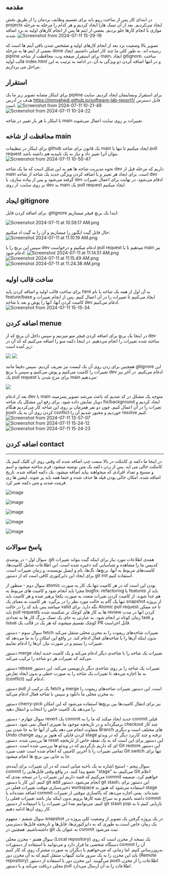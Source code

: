 ## مقدمه
در ابتدای کار پس از ساخت ریپو باید برای تقسیم وظایف بردمان را از طریق بخش projects ایجاد می‌کردیم. بعد از آن تسک هارا ایجاد 
کردیم و هر کدام را مرحله به مرحله موازی با انجام کارها جلو بردیم. بعضی از ایتم ها پس از انجام کارهای اولیه به برد اضافه شدند.
![Screenshot from 2024-07-11 15-29-19](https://github.com/MMVahedi/software-lab-report1/assets/79264910/03c5291e-7908-4b3d-b7e8-9fea6e7c685c)


تصویر بالا وصعیت برد بعد از انجام کارهای اولیه و مشخص شدن باقی آیتم ها است که بعضی از ایتم ها به مرحله done رسیده اند. به طور کلی ما چند کار اصلی داشتیم. ایجاد pipline برای استقرار صفحه وب، محافظت از شاخه main، ایجاد gitignore، ساخت قالب اولیه index.html و در انتها اضافه کردن دو ویژگی به آن. در ادامه به ترتیب به این مراحل می پردازیم.
## استقرار
برای اینکار مشابه تصویر زیر ما یک pipline برای استقرار وبسایتمان ایجاد کردیم. سایت هدف در آدرس https://mmvahedi.github.io/software-lab-report1/ قابل دسترس است.
![Screenshot from 2024-07-11 10-21-49](https://github.com/MMVahedi/software-lab-report1/assets/79264910/4c8f0443-9333-41c2-8d12-8ebcc4abbe05)
![Screenshot from 2024-07-11 10-24-22](https://github.com/MMVahedi/software-lab-report1/assets/79264910/f698010c-e279-42b3-b874-0ba97b47f2dd)


با اینکار با هر بار تغییر در شاخه main تغییرات بر روی سایت اعمال می‌شوند.
## محافظت از شاخه main
برای اینکار در تنظیمات github یک قانون برای شاخه main ایجاد میکنیم تا تنها با pull request بتوان آنرا تغییر داد و نیاز به یک تاییدیه هم داشته باشد.
![Screenshot from 2024-07-11 10-50-47](https://github.com/MMVahedi/software-lab-report1/assets/79264910/bdd23349-00c4-4435-935d-eef332f2782b)

نحوه مدیریت شاخه ها هم به این شکل است که ما یک شاخه dev داریم که مرحله قبل از main است. برای ایجاد هر تغییر و یا اضافه کردن ویژگی جدید یک شاخه از شاخه dev گرفته می‌شود و پس از پیاده سازی، با dev ادقام می‌شود. در نهایت برای اعمال تغییرات بر روی سایت، از روی dev به main یک pull request ایجاد میکنیم.

## ایجاد gitignore

برای اضافه کردن فایل .gitignore ابتدا یک برنچ فیچر میسازیم:

![Screenshot 2024-07-11 at 10.59.17 AM.png](https://github.com/MMVahedi/software-lab-report1/assets/70147234/acf65674-85dd-4c30-b3c9-f8248a8339ff)


حال فایل گیت ایگنور را میسازیم و آن را به گیت اد میکنیم:
![Screenshot 2024-07-11 at 11.10.19 AM.png](https://github.com/MMVahedi/software-lab-report1/assets/70147234/adcb06ed-4124-4103-8e95-10b8faff075b)


سپس این برنچ را با dev ادغام میکنیم و درخواست pull request میدهیم تا با main نیز ادغام شود:
![Screenshot 2024-07-11 at 11.14.51 AM.png](https://github.com/MMVahedi/software-lab-report1/assets/70147234/3dd2483c-e7f6-4a9b-b637-8260934d9ba5)
![Screenshot 2024-07-11 at 11.15.49 AM.png](https://github.com/MMVahedi/software-lab-report1/assets/70147234/1086bcc7-d748-44ef-b701-ca5d61907f1d)
![Screenshot 2024-07-11 at 11.24.38 AM.png](https://github.com/MMVahedi/software-lab-report1/assets/70147234/d4577f72-946c-4dd3-b6ad-b5192ade5d5e)
 ## ساخت قالب اولیه 
برای ساخت قالب اولیه و اضافه کردن پایه html به آن اول از همه یک شاخه با نام feature/base ایجاد می‌کنیم تا تغییرات را در آن اعمال کنیم. پس از انجام تغییرات و کامیت کردن آنها، آنها را پوش و بعد با شاخه dev ادغام می‌کنیم.
![Screenshot from 2024-07-11 15-15-34](https://github.com/MMVahedi/software-lab-report1/assets/79264910/81a552f8-5506-41e8-9ba1-5a15aae06aeb)

## اضافه کردن menue
در اینجا یک برنچ برای اضافه کردن فیچر منو میزنیم و سپس داخل ان برنچ که از dev ساخته شده تغییرات را انجام می‌دهیم.
در اینجا دکمه منو را اضافه می‌کنیم که کد آن در زیر آمده است:

![](https://github.com/MMVahedi/software-lab-report1/assets/70147234/4e091acb-b2c5-4927-b2eb-251e25d35dd4)
![](https://github.com/MMVahedi/software-lab-report1/assets/70147234/f839cb93-19e4-4a36-b0e0-6197f3d2f0ca)

همچنین برای زدن روی آن یک لیست نیز تعریف کردیم. سپس دقیقا مانند gitignore این تغییرات را کامیت می‌کنیم و پوش می‌کنیم و سپس با برنچ dev ادغام می‌کنیم. در آخر نیز یک pull request برای مرج شدن با main می‌دهیم:

![](https://github.com/MMVahedi/software-lab-report1/assets/70147234/2a964cc7-163c-481e-bedb-b8c8dda18046)



بعد از ادغام dev با main متوجه یک مشکل در کد شدیم که باعث می‌شد تصویر پسزمینه دوبار نمایش داده شود. برای رفع این مشکل یک شاخه fix/background ایجاد کردیم و تغیرات را در آن اعمال کنیم. چون دو نفر همزمان بر روی این شاخه کار می‌کردیم هنگام push کردن روی آن به یک conflict خوردیم و مجبور شدیم آن را resolve کنیم.
![Screenshot from 2024-07-11 13-57-07](https://github.com/MMVahedi/software-lab-report1/assets/79264910/54232553-d4d2-4374-ad02-f40a7d53809e)
![Screenshot from 2024-07-11 15-24-12](https://github.com/MMVahedi/software-lab-report1/assets/79264910/2a5d5b3b-5b44-4f85-9988-4913e17e0775)
![Screenshot from 2024-07-11 15-24-23](https://github.com/MMVahedi/software-lab-report1/assets/79264910/1a08574e-d5cc-4c9d-b2e9-982e4c7b4e10)



## اضافه کردن contact

<hr/>
در اینجا ما دکمه ی کانتکت در بالا سمت چپ اضافه شده که وقتی روی ان کلیک کنیم یک کانتکت خالی می اید.
پس از زدن دکمه یک متن نوشته میشود.
فرم ساخته میشود و اسم و مسیج و تعداد افرادی که میخواهند بیاید اضافه میشود.
یک دکمه اضافه شده.
تاریخ اضافه شده.
امکان خالی بودن فیلد ها حذف شده و حتما همه باید پر شوند.
اپشن ها ری فرمت شدند و متن دکمه تغیر کرد.

![image](https://github.com/user-attachments/assets/966e9f3f-5e83-4dce-a8f8-ad08871a6401)

![image](https://github.com/user-attachments/assets/983c957c-6c00-4735-8b85-995dc4a9747b)

![image](https://github.com/user-attachments/assets/5d2dff8f-2f3b-41bb-b574-50d3231b6daa)

![image](https://github.com/user-attachments/assets/4f51200a-e254-45ca-9532-3e8181cdad99)

![image](https://github.com/user-attachments/assets/86259f50-c919-46e9-891a-efbe9af45d73)



## پاسخ سوالات

سوال اول - در پوشه‌ی .git همه‌ی اطلاعات مورد نیاز برای اینکه گیت بتواند تغییرات کدبیس ما را مشاهده و شناسایی کند ذخیره شده است. این اطلاعات شامل کامیت‌ها، کامنت‌های مربوط به آنها، برنچ‌ها، تگ‌ها، نام و ایمیل نویسنده، و زمان تغییرات است. برای ایجاد این دایرکتوری کافی است که از دستور git init استفاده کنیم.

 
سوال دوم - منظور از atomic بودن این است که در هر کامیت تنها یک کار به صورت مجزا باید انجام شود و کامیت های مربوط به bugfix، refactoring  یا features  باید از هم جدا شوند. از کامیت کردن تغیرات متعدد به صورت یکجا پرهیز شده و هر کامیت باید تنها یک گام به حالت مورد نظر را در برگیرد. هر کامیت به معنای یک snapshot  از پروژه میباشد پس باید کد را در حالت valid نگه دارد.
برای Atomic pull request تا حد ممکن باید pull requestها به کار های کوچک تر شکسته شده تا review کردن انها در مدت زمان کوتاه تر انجام شود. به عبارتی به جای یک تسک بزرگ کار ها به تعدادی task و issue کوچک تقسیم میشوند که هر یک در قالب یک PR قابل اجراست.


سوال سوم - دستور fetch تغییرات شاخه‌های ریموت را به مخزن محلی منتقل می‌کند بدون اینکه آن‌ها را با شاخه‌های فعال ادغام کند. در واقع این امکان را به ما می‌دهد که تغییرات را ببینیم و در صورت نیاز، آن‌ها را ادغام نماییم.

دستور merge تغییرات یک شاخه را با شاخه‌ی دیگر ادغام می‌کند و یک کامیت جدید ایجاد می‌کند که تغییرات هر دو شاخه را ترکیب می‌کند.

دستور rebase تغییرات یک شاخه را بر روی شاخه‌ی دیگر بازنویسی می‌کند. این دستور به ما اجازه می‌دهد تا تغییرات یک شاخه را به صورت خطی و بدون ایجاد تعارض (conflict) ادغام کنید.

دستور pull یک ترکیب از fetch و merge است. این دستور تغییرات شاخه‌های ریموت را به مخزن محلی ما دانلود و سپس با شاخه فعال ادغام می‌کند.

دستور cherry-pick نیز برای انتقال کامیت‌ها بین برنچ‌ها استفاده می‌شود که این امکان را می‌دهد یک کامیت خاص را انتخاب و انتقال دهید.


سوال چهارم - دستور revert یک commit جدید ایجاد میکند که ما را به commit قبلی برمیگرداند و در تاریخچه موجود ما تغییری اعمال نمی شود.
دستور checkout چند کار متفاوت انجام می دهد یکی از آنها جا به جا شدن بین Branch های مختلف است و دیگری Undo change کردن فایلی که هنوز بر روی stage نرفته و چند کاربرد دیگر که در ویدئو ها بررسی شده.
دستور reset این دستور برای این است که به یک نقطه خاص از تاریخچه ای که داریم بازگردیم که در ویدئو ها بررسی شده است.
دستور Git restore این دستور تمامی تغییرات را تا آخرین کامیتی که انجام شده است عقب میبرد Git switch تنها برای جا به جایی بین برنچ ها انجام میشود.


سوال پنجم - استیج اشاره به یک ناحیه میانی است که در آن تغییرات برای آینده‌ی commit تجمع پیدا کنند. در واقع وقتی فایل‌هایی را "stage" می‌کنیم، به Git اعلام می‌کنیم که قصد داریم این تغییرات را در نسخه بعدی که commit خواهیم کرد، ضمیمه کنیم. این کار با دستور git add انجام می‌شود. 
دستور git stash، این دستور برای ذخیره‌سازی موقت تغییرات فعلی در workspace استفاده می‌شود که هنوز به stage اضافه نشده‌اند یا commit نشده‌اند. یعنی اجازه می‌دهد که پاکسازی موقتی از تغییرات داشته باشیم و به سراغ بقیه کارها برویم بدون اینکه نیاز باشد تغییرات فعلی را commit کنیم. می‌توانیم بعدا این تغییرات را با استفاده از دستور git stash pop بازیابی کنیم تا به کار روی آن‌ها ادامه دهیم.

سوال ششم - مفهوم snapshot در یک پروژه گرفتن یک تصویر از وضعیت کلی پروژه در یک زمان خاص است.به طوری که به دایرکتوری‌ها، فایل‌ها و تاریخچه فایل‌ها دسترسی داشته‌باشیم. همچنین در git به عنوان یک commit ثبت می‌شود‌.

سوال هفتم - مخزن محلی (Local repository) یک نسخه از مخزن است که روی دستگاه شخصی ما قرار دارد و می‌توانید با استفاده از دستورات commit آن را به‌روزرسانی کنیم. اما زمانی که می‌خواهیم با دیگران به صورت مشترک روی کد کار کنیم باید این مخزن را به یک سرور مانند گیتهاب منتقل کنیم که به آن مخزن دور (Remote repository) می‌گویند. این مخزن دور با استفاده از دستور push اطلاعات را از مخزن محلی دریافت می‌کند و با دستور pull اطلاعات را به آن ارسال می‌دارد.
